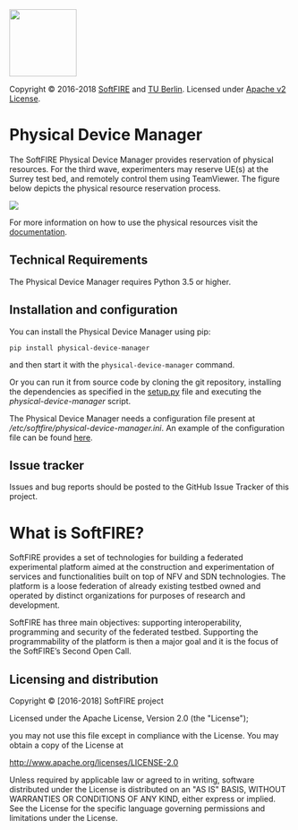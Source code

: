   <img src="https://www.softfire.eu/wp-content/uploads/SoftFIRE_Logo_Fireball-300x300.png" width="120"/>

  Copyright © 2016-2018 [SoftFIRE](https://www.softfire.eu/) and [TU Berlin](http://www.av.tu-berlin.de/next_generation_networks/).
  Licensed under [Apache v2 License](http://www.apache.org/licenses/LICENSE-2.0).

# Physical Device Manager
The SoftFIRE Physical Device Manager provides reservation of physical resources. For the third wave, experimenters may reserve UE(s) at the Surrey test bed, and remotely control them using TeamViewer.
The figure below depicts the physical resource reservation process.

![](http://docs.softfire.eu/img/ue-reservation-engine.svg)

For more information on how to use the physical resources visit the [documentation](http://docs.softfire.eu/pd-manager).



## Technical Requirements

The Physical Device Manager requires Python 3.5 or higher.

## Installation and configuration

You can install the Physical Device Manager using pip:

```
pip install physical-device-manager
```

and then start it with the `physical-device-manager` command.

Or you can run it from source code by cloning the git repository, installing the dependencies as specified in the [setup.py](https://github.com/softfire-eu/physical-device-manager/blob/master/setup.py) file and executing the _physical-device-manager_ script.

The Physical Device Manager needs a configuration file present at _/etc/softfire/physical-device-manager.ini_. An example of the configuration file can be found [here](https://github.com/softfire-eu/physical-device-manager/blob/master/etc/physical-device-manager.ini).

## Issue tracker

Issues and bug reports should be posted to the GitHub Issue Tracker of this project.

# What is SoftFIRE?

SoftFIRE provides a set of technologies for building a federated experimental platform aimed at the construction and experimentation of services and functionalities built on top of NFV and SDN technologies.
The platform is a loose federation of already existing testbed owned and operated by distinct organizations for purposes of research and development.

SoftFIRE has three main objectives: supporting interoperability, programming and security of the federated testbed.
Supporting the programmability of the platform is then a major goal and it is the focus of the SoftFIRE’s Second Open Call.

## Licensing and distribution
Copyright © [2016-2018] SoftFIRE project

Licensed under the Apache License, Version 2.0 (the "License");

you may not use this file except in compliance with the License.
You may obtain a copy of the License at

  http://www.apache.org/licenses/LICENSE-2.0

Unless required by applicable law or agreed to in writing, software
distributed under the License is distributed on an "AS IS" BASIS,
WITHOUT WARRANTIES OR CONDITIONS OF ANY KIND, either express or implied.
See the License for the specific language governing permissions and
limitations under the License.

